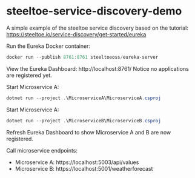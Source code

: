 # steeltoe-service-discovery-demo

A simple example of the steeltoe service discovery based on the tutorial: https://steeltoe.io/service-discovery/get-started/eureka

Run the Eureka Docker container:
```powershell
docker run --publish 8761:8761 steeltoeoss/eureka-server
```

View the Eureka Dashboard: http://localhost:8761/
Notice no applications are registered yet.

Start Microservice A:
```powershell
dotnet run --project .\MicroserviceA\MicroserviceA.csproj
```

Start Microservice A:
```powershell
dotnet run --project .\MicroserviceB\MicroserviceB.csproj
```

Refresh Eureka Dashboard to show Microservice A and B are now registered.

Call microservice endpoints:
- Microservice A: https://localhost:5003/api/values
- Microservice B: https://localhost:5001/weatherforecast

